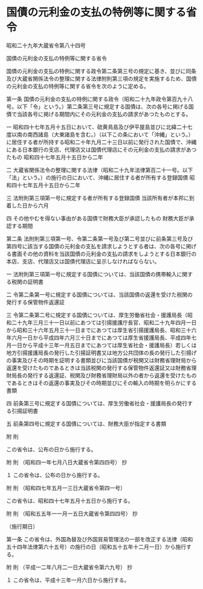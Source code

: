 # 国債の元利金の支払の特例等に関する省令

昭和二十九年大蔵省令第八十四号

国債の元利金の支払の特例等に関する省令

国債の元利金の支払の特例に関する政令第二条第三号の規定に基き、並びに同条及び大蔵省関係法令の整理に関する法律附則第三項の規定を実施するため、国債の元利金の支払の特例等に関する省令を次のように定める。

第一条 国債の元利金の支払の特例に関する政令（昭和二十九年政令第百九十八号。以下「令」という。）第二条第三号に規定する国債は、次の各号に掲げる国債で当該各号に掲げる期間内にその元利金の支払の請求があつたものとする。

一 昭和四十七年五月十五日において、硫黄鳥島及び伊平屋島並びに北緯二十七度以南の南西諸島（大東諸島を含む。）（以下この条において「沖縄」という。）に居住する者が所持する昭和二十年九月二十三日以前に発行された国債で、沖縄にある日本銀行の支店、代理店又は国債代理店にその元利金の支払の請求があつたもの 昭和四十七年五月十五日から二年

二 大蔵省関係法令の整理に関する法律（昭和二十九年法律第百二十一号。以下「法」という。）の施行の日において、沖縄に居住する者が所有する登録国債 昭和四十七年五月十五日から二年

三 法附則第三項第一号に規定する者が所有する登録国債 当該所有者が本邦に到着した日から六月

四 その他やむを得ない事由がある国債で財務大臣が承認したもの 財務大臣が承認する期間

第二条 法附則第三項第一号、令第二条第一号及び第二号並びに前条第三号及び第四号に該当する国債の元利金の支払を請求しようとする者は、次の各号に掲げる書面その他の資料を当該国債の元利金の支払の請求をしようとする日本銀行の本店、支店、代理店又は国債代理店に呈示しなければならない。

一 法附則第三項第一号に規定する国債については、当該国債の携帯輸入に関する税関の証明書

二 令第二条第一号に規定する国債については、当該国債の返還を受けた税関の発行する保管物件返還証

三 令第二条第二号に規定する国債については、厚生労働省社会・援護局長（昭和二十九年三月三十一日以前にあつては引揚援護庁長官、昭和二十九年四月一日から昭和三十六年五月三十一日までにあつては厚生省引揚援護局長、昭和三十六年六月一日から平成四年六月三十日までにあつては厚生省援護局長、平成四年七月一日から平成十三年一月五日までにあつては厚生省社会・援護局長）若しくは地方引揚援護局長の発行した引揚証明書又は地方公共団体の長の発行した引揚げの事実及びその時期を証明する書類並びに当該国債が税関又は財務省理財局から返還を受けたものであるときは当該税関の発行する保管物件返還証又は財務省理財局長の発行する返還証、税関及び財務省理財局以外の者から返還を受けたものであるときはその返還の事実及びその時期並びにその輸入の時期を明らかにする書類

四 前条第三号に規定する国債については、厚生労働省社会・援護局長の発行する引揚証明書

五 前条第四号に規定する国債については、財務大臣が指定する書類

附 則

この省令は、公布の日から施行する。

附 則 （昭和四一年七月八日大蔵省令第四四号） 抄

１ この省令は、公布の日から施行する。

附 則 （昭和四七年五月一三日大蔵省令第四一号）

この省令は、昭和四十七年五月十五日から施行する。

附 則 （昭和五五年一一月一五日大蔵省令第四四号） 抄

（施行期日）

第一条 この省令は、外国為替及び外国貿易管理法の一部を改正する法律（昭和五十四年法律第六十五号）の施行の日（昭和五十五年十二月一日）から施行する。

附 則 （平成一二年八月二一日大蔵省令第六九号） 抄

１ この省令は、平成十三年一月六日から施行する。
